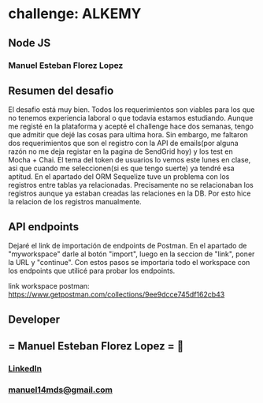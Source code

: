 # challenge: ALKEMY


## Node JS 
### Manuel Esteban Florez Lopez
## Resumen del desafio
El desafio está muy bien. Todos los requerimientos son viables para los que no tenemos experiencia laboral o que todavia estamos estudiando. Aunque me registé en la plataforma y acepté el challenge hace dos semanas, tengo que admitir que dejé las cosas para ultima hora. Sin embargo, me faltaron dos requerimientos que son el registro con la API de emails(por alguna razón no me deja registar en la pagina de SendGrid hoy) y los test en Mocha + Chai.
El tema del token de usuarios lo vemos este lunes en clase, asi que cuando me seleccionen(si es que tengo suerte) ya tendré esa aptitud.
En el apartado del ORM Sequelize tuve un problema con los registros entre tablas ya relacionadas. Precisamente no se relacionaban los registros aunque ya estaban creadas las relaciones en la DB. Por esto hice la relacion de los registros manualmente.

## API endpoints
Dejaré el link de importación de endpoints de Postman. En el apartado de "myworkspace" darle al botón "import", luego en la seccion de "link", poner la URL y "continue". Con estos pasos se importaria todo el workspace con los endpoints que utilicé para probar los endpoints.

link workspace postman: https://www.getpostman.com/collections/9ee9dcce745df162cb43

## Developer
## = Manuel Esteban Florez Lopez = 📝

### [LinkedIn](https://www.linkedin.com/in/manuel-esteban-florez-lopez-0704a423b/) 
### manuel14mds@gmail.com
